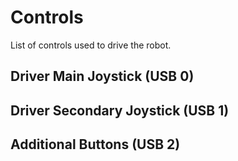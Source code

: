 # Controls

List of controls used to drive the robot.

## Driver Main Joystick (USB 0)

## Driver Secondary Joystick (USB 1)

## Additional Buttons (USB 2)
